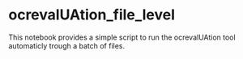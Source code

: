 # ocrevalUAtion_file_level
This notebook provides a simple script to run the ocrevalUAtion tool automaticly trough a batch of files.
